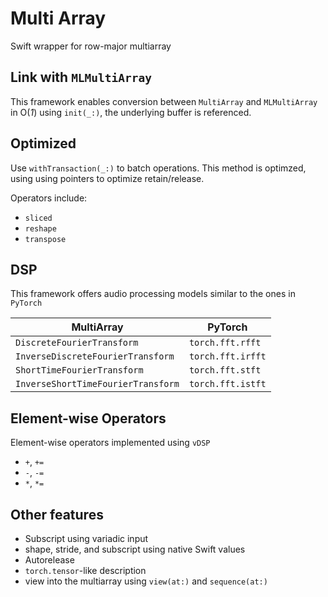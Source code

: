 # Multi Array
Swift wrapper for row-major multiarray

## Link with `MLMultiArray`
This framework enables conversion between `MultiArray` and `MLMultiArray` in O(*1*) using `init(_:)`, the underlying buffer is referenced.

## Optimized 
Use `withTransaction(_:)` to batch operations. This method is optimzed, using using pointers to optimize retain/release.

Operators include:
- `sliced`
- `reshape`
- `transpose`

## DSP
This framework offers audio processing models similar to the ones in `PyTorch`

| MultiArray | PyTorch |
|------------|---------|
|`DiscreteFourierTransform`|`torch.fft.rfft`|
|`InverseDiscreteFourierTransform`|`torch.fft.irfft`|
|`ShortTimeFourierTransform`|`torch.fft.stft`|
|`InverseShortTimeFourierTransform`|`torch.fft.istft`|

## Element-wise Operators
Element-wise operators implemented using `vDSP`

- `+`, `+=`
- `-`, `-=`
- `*`, `*=`

## Other features
- Subscript using variadic input
- shape, stride, and subscript using native Swift values
- Autorelease
- `torch.tensor`-like description
- view into the multiarray using `view(at:)` and `sequence(at:)`
